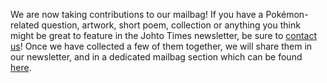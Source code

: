 We are now taking contributions to our mailbag! If you have a Pokémon-related question, artwork, short poem, collection or anything you think might be great to feature in the Johto Times newsletter, be sure to [contact us](mailto:johtotimesmail@gmail.com)! Once we have collected a few of them together, we will share them in our newsletter, and in a dedicated mailbag section which can be found [here](https://johto.substack.com/s/mailbag).